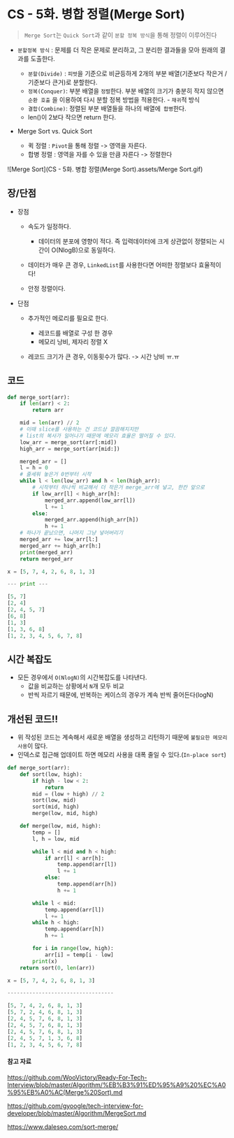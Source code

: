 # CS - 5화. 병합 정렬(Merge Sort)

> `Merge Sort`는   `Quick Sort`과 같이 `분할 정복 방식`을 통해 정렬이 이루어진다

- `분할정복 방식` : 문제를 더 작은 문제로 분리하고, 그 분리한 결과들을 모아 원래의 결과를 도출한다.

  - `분할(Divide)` : `피벗`을 기준으로 비균등하게 2개의 부분 배열(기준보다 작은거 / 기준보다 큰거)로 분할한다.
  - `정복(Conquer)`: 부분 배열을 `정렬`한다. 부분 배열의 크기가 충분히 작지 않으면 `순환 호출` 을 이용하여 다시 분할 정복 방법을 적용한다. - `재귀`적 방식
  - `결합(Combine)`: 정렬된 부분 배열들을 하나의 배열에` 합병`한다.
  - len()이 2보다 작으면 return 한다.

  


- Merge Sort  vs.  Quick Sort
  - 퀵 정렬 :  `Pivot`을 통해 정렬 -> 영역을 자른다.
  - 합병 정렬 : 영역을 자를 수 있을 만큼 자른다 -> 정렬한다





![Merge Sort](CS - 5화. 병합 정렬(Merge Sort).assets/Merge Sort.gif)





## 장/단점

- 장점

  - 속도가 일정하다.
    - 데이터의 분포에 영향이 적다. 즉 입력데이터에 크게 상관없이 정렬되는 시간이 O(NlogB)으로 동일하다.
  - 데이터가 매우 큰 경우, `LinkedList`를 사용한다면 어떠한 정렬보다 효율적이다!

  - 안정 정렬이다.

  

- 단점

  - 추가적인 메로리를 필요로 한다.
    - 레코드를 배열로 구성 한 경우
    - 메모리 낭비, 제자리 정렬 X

  - 레코드 크기가 큰 경우, 이동횟수가 많다. -> 시간 낭비 ㅠ.ㅠ



## 코드

```python
def merge_sort(arr):
    if len(arr) < 2:
        return arr

    mid = len(arr) // 2
    # 이때 slice를 사용하는 건 코드상 깔끔해지지만
    # list의 복사가 일어나기 때문에 메모리 효율은 떨어질 수 있다.
    low_arr = merge_sort(arr[:mid])  
    high_arr = merge_sort(arr[mid:])

    merged_arr = []
    l = h = 0
    # 줄세워 놓은거 0번부터 시작
    while l < len(low_arr) and h < len(high_arr):
        # 시작부터 하나씩 비교해서 더 작은거 merge_arr에 넣고, 한칸 앞으로
        if low_arr[l] < high_arr[h]:
            merged_arr.append(low_arr[l])
            l += 1
        else:
            merged_arr.append(high_arr[h])
            h += 1
    # 하나가 끝났으면, 나머지 그냥 넣어버리기
    merged_arr += low_arr[l:]
    merged_arr += high_arr[h:]
    print(merged_arr)
    return merged_arr

x = [5, 7, 4, 2, 6, 8, 1, 3]

--- print ---

[5, 7]
[2, 4]
[2, 4, 5, 7]
[6, 8]
[1, 3]
[1, 3, 6, 8]
[1, 2, 3, 4, 5, 6, 7, 8]

```



## 시간 복잡도

- 모든 경우에서 `O(NlogN)`의 시간복잡도를 나타낸다.
  - 값을 비교하는 상황에서 `N`개 모두 비교
  - 반씩 자르기 때문에, 반복하는 케이스의 경우가 계속 반씩 줄어든다(logN)



## 개선된 코드!!

- 위 작성된 코드는 계속해서 새로운 배열을 생성하고 리턴하기 때문에 `불필요한 메모리 사용`이 많다.
- 인덱스로 접근해 업데이트 하면 메모리 사용을 대폭 줄일 수 있다.(`In-place sort`)

```python
def merge_sort(arr):
    def sort(low, high):
        if high - low < 2:
            return
        mid = (low + high) // 2
        sort(low, mid)
        sort(mid, high)
        merge(low, mid, high)

    def merge(low, mid, high):
        temp = []
        l, h = low, mid

        while l < mid and h < high:
            if arr[l] < arr[h]:
                temp.append(arr[l])
                l += 1
            else:
                temp.append(arr[h])
                h += 1

        while l < mid:
            temp.append(arr[l])
            l += 1
        while h < high:
            temp.append(arr[h])
            h += 1

        for i in range(low, high):
            arr[i] = temp[i - low]
        print(x)
    return sort(0, len(arr))

x = [5, 7, 4, 2, 6, 8, 1, 3]

----------------------------------

[5, 7, 4, 2, 6, 8, 1, 3]
[5, 7, 2, 4, 6, 8, 1, 3]
[2, 4, 5, 7, 6, 8, 1, 3]
[2, 4, 5, 7, 6, 8, 1, 3]
[2, 4, 5, 7, 6, 8, 1, 3]
[2, 4, 5, 7, 1, 3, 6, 8]
[1, 2, 3, 4, 5, 6, 7, 8]
```



#### 참고 자료

https://github.com/WooVictory/Ready-For-Tech-Interview/blob/master/Algorithm/%EB%B3%91%ED%95%A9%20%EC%A0%95%EB%A0%AC(Merge%20Sort).md

https://github.com/gyoogle/tech-interview-for-developer/blob/master/Algorithm/MergeSort.md

https://www.daleseo.com/sort-merge/



